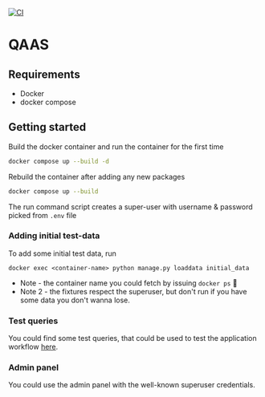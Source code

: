 [![CI](https://github.com/3phase/quiz.api/actions/workflows/ci.yml/badge.svg?branch=implementation)](https://github.com/3phase/quiz.api/actions/workflows/ci.yml)

# QAAS
## Requirements
- Docker
- docker compose

## Getting started
Build the docker container and run the container for the first time
```sh
docker compose up --build -d
```

Rebuild the container after adding any new packages
```sh
docker compose up --build
```

The run command script creates a super-user with username & password picked from `.env` file

### Adding initial test-data
To add some initial test data, run 
```shell
docker exec <container-name> python manage.py loaddata initial_data
```

* Note - the container name you could fetch by issuing `docker ps` 🫡
* Note 2 - the fixtures respect the superuser, but don't run if you have some data you don't wanna lose.

### Test queries
You could find some test queries, that could be used to test the application workflow [here](https://api.postman.com/collections/4513492-07f884aa-a252-4705-95bf-bae34f473b72?access_key=PMAT-01K1B0H1DMDW8XYF5SDXYNPHP9).

### Admin panel
You could use the admin panel with the well-known superuser credentials.
